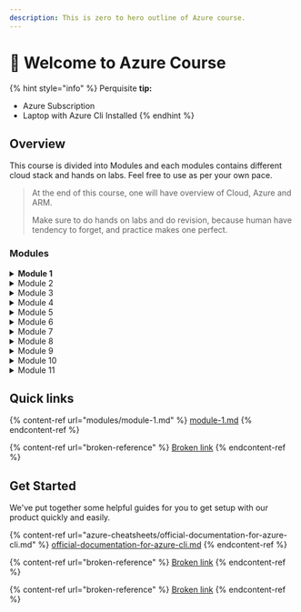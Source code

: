 ```yaml
---
description: This is zero to hero outline of Azure course.
---
```


# 👋 Welcome to Azure Course

{% hint style="info" %}
Perquisite **tip:**&#x20;

* Azure Subscription&#x20;
* Laptop with Azure Cli Installed&#x20;
{% endhint %}

## Overview

This course is divided into Modules and each modules contains different cloud stack and hands on labs. Feel free to use as per your own pace.

> At the end of this course, one will have overview of Cloud, Azure and ARM.
>
> Make sure to do hands on labs and do revision, because human have tendency to forget, and practice makes one perfect.

### Modules

<details>

<summary><strong>Module 1</strong> </summary>

* Fundamentals of Cloud Computing&#x20;
* How Cloud works? Cloud Computing vs Virtualization&#x20;
* Cloud Hypervisor&#x20;
* Types of Cloud Computing deployment model
* Multi Cloud vs Hybrid Cloud
* Cloud Computing Model IaaS, PaaS, SaaS, Serverless Function, Container and Data
* Shared Responsibility Model&#x20;

</details>

<details>

<summary>Module 2 </summary>

* Azure Fundamentals&#x20;
* Azure Portal&#x20;
* Azure Management Group
* Azure Subscriptions
* Azure Resource Groups&#x20;
* Azure Resources&#x20;
* Azure Resource Manager
* Azure Geographies&#x20;
* Azure Regions&#x20;
* Azure Availability Zones
* Labs&#x20;

</details>

<details>

<summary>Module 3 </summary>

* Azure Networking&#x20;
* Implementing and Managing Virtual Networks
* Configuring VNET
* VNET Peering&#x20;
* Configure virtual Network connectivity.
* Network Security Groups
* Inbound/ Outbound rules&#x20;
* Port access allow and Deny&#x20;
* Labs

</details>

<details>

<summary>Module 4 </summary>

* Azure Virtual Machines
* Azure VM deployment
* VM Configuration&#x20;
* Disk Management&#x20;
* Desired state configuration (DSC)
* Managing and Monitoring Azure VM&#x20;
* RDP access
* Labs

</details>

<details>

<summary>Module 5 </summary>

* Azure App Services&#x20;
* Different types of App services&#x20;
* Web Apps Implementation and Maintaining&#x20;
* Web Apps configuration&#x20;
* Monitoring webApps and WebJobs&#x20;
* Implementing Traffic Manager
* Labs

</details>

<details>

<summary>Module 6</summary>

* Azure Storage Account
* Types of Storage Account
* Choice of appropriate Azure Storage options to address business model
* Planning Storage
* Azure CDN
* Azure Backup
* Azure Site Recovery implementation&#x20;
* Data Protection
* Labs

</details>

<details>

<summary>Module 7</summary>

* Azure Container Services&#x20;
* Windows and Linux Containers in Azure&#x20;
* Deploying containers to Azure VMs
* Implementing Azure Container Registry&#x20;
* Deploying multi container applications with Docker Compose to Azure VMs
* Labs

</details>

<details>

<summary>Module 8</summary>

* Implementing Azure Cloud Services
* Planning and deploying Azure cloud services
* Managing and Maintaining Azure Cloud Services
* Configuring deployment slots and Remote Desktop Protocol

</details>

<details>

<summary>Module 9 </summary>

* Implementing Azure Active Directory
* Creating and Managing Azure AD tenants
* Configuration application and resource access with Azure AD
* Overview of Azure AD Premium&#x20;
* SSO(single sign-on configuration )
* RBAC for cloud resources&#x20;

</details>

<details>

<summary>Module 10 </summary>

Managing an Active Directory infrastructure in a hybrid environment Module&#x20;

</details>

<details>

<summary>Module 11</summary>

* Implementing Azure-based management and Automation&#x20;
* OMS Operation Management )suite solution
* Azure Automation&#x20;
* Implementing Azure automation runbooks&#x20;
* Automation account configuration&#x20;
* creating and deploying runbook

</details>

## Quick links

{% content-ref url="modules/module-1.md" %}
[module-1.md](modules/module-1.md)
{% endcontent-ref %}

{% content-ref url="broken-reference" %}
[Broken link](broken-reference)
{% endcontent-ref %}

## Get Started

We've put together some helpful guides for you to get setup with our product quickly and easily.

{% content-ref url="azure-cheatsheets/official-documentation-for-azure-cli.md" %}
[official-documentation-for-azure-cli.md](azure-cheatsheets/official-documentation-for-azure-cli.md)
{% endcontent-ref %}

{% content-ref url="broken-reference" %}
[Broken link](broken-reference)
{% endcontent-ref %}

{% content-ref url="broken-reference" %}
[Broken link](broken-reference)
{% endcontent-ref %}
